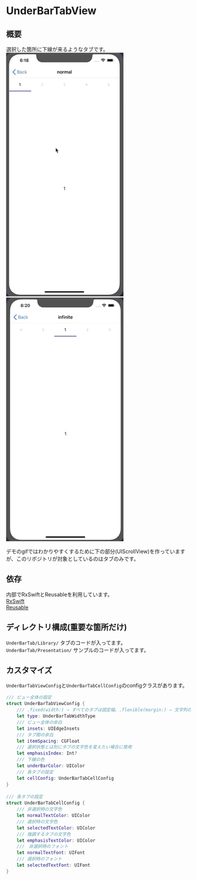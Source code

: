 # UnderBarTabView

## 概要
選択した箇所に下線が来るようなタブです。  
![normal](https://github.com/Yaruki00/UnderBarTabView/blob/master/gif/normal.gif)
![infinite](https://github.com/Yaruki00/UnderBarTabView/blob/master/gif/infinite.gif)

デモのgifではわかりやすくするために下の部分(UIScrollView)を作っていますが、このリポジトリが対象としているのはタブのみです。

## 依存
内部でRxSwiftとReusableを利用しています。  
[RxSwift](https://github.com/ReactiveX/RxSwift)  
[Reusable](https://github.com/AliSoftware/Reusable)

## ディレクトリ構成(重要な箇所だけ)
`UnderBarTab/Library/` タブのコードが入ってます。  
`UnderBarTab/Presentation/` サンプルのコードが入ってます。

## カスタマイズ
`UnderBarTabViewConfig`と`UnderBarTabCellConfig`のconfigクラスがあります。
```Swift
/// ビュー全体の設定
struct UnderBarTabViewConfig {
    /// .fixed(width:) ⇒ すべてのタブは固定幅、.flexible(margin:) ⇒ 文字列の幅に応じてタブの幅も可変
    let type: UnderBarTabWidthType
    /// ビュー全体の余白
    let insets: UIEdgeInsets
    /// タブ間の余白
    let itemSpacing: CGFloat
    /// 選択状態とは別にタブの文字色を変えたい場合に使用
    let emphasisIndex: Int?
    /// 下線の色
    let underBarColor: UIColor
    /// 各タブの設定
    let cellConfig: UnderBarTabCellConfig
}

/// 各タブの設定
struct UnderBarTabCellConfig {
    /// 非選択時の文字色
    let normalTextColor: UIColor
    /// 選択時の文字色
    let selectedTextColor: UIColor
    /// 強調するタブの文字色
    let emphasisTextColor: UIColor
    ///　非選択時のフォント
    let normalTextFont: UIFont
    /// 選択時のフォント
    let selectedTextFont: UIFont
}
```
